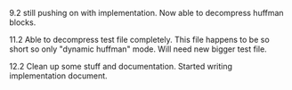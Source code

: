 9.2 still pushing on with implementation. Now able to decompress huffman blocks.

11.2 Able to decompress test file completely. This file happens to be so short so only "dynamic huffman" mode. Will need new bigger test file.

12.2 Clean up some stuff and documentation. Started writing implementation document.